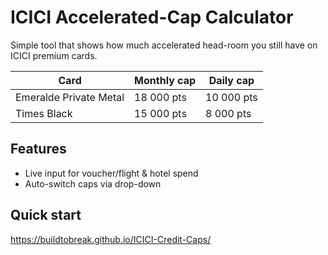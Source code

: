 # ICICI Accelerated-Cap Calculator

Simple tool that shows how much accelerated head-room you still have on ICICI premium cards.

| Card | Monthly cap | Daily cap |
|------|-------------|-----------|
| Emeralde Private Metal | 18 000 pts | 10 000 pts |
| Times Black           | 15 000 pts | 8 000 pts  |

## Features
* Live input for voucher/flight & hotel spend  
* Auto-switch caps via drop-down  


## Quick start

https://buildtobreak.github.io/ICICI-Credit-Caps/ 
